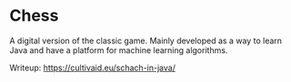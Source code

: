 # Chess
A digital version of the classic game. Mainly developed as a way to learn Java and have a platform for machine learning algorithms.

Writeup: https://cultivaid.eu/schach-in-java/
